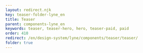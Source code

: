 ```yaml
---
layout: redirect.njk
key: teaser-folder-lyne_en
title: Teaser
parent: components-lyne_en
keywords: teaser, teaser-hero, hero, teaser-paid, paid
order: 410
redirect: /en/design-system/lyne/components/teaser/teaser/
folder: true
---
```

